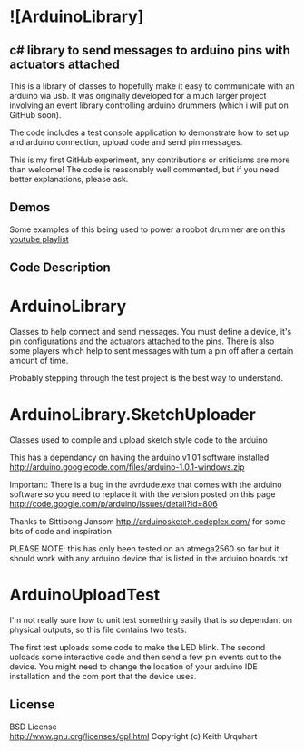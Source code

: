 # ![ArduinoLibrary]

## c# library to send messages to arduino pins with actuators attached

This is a library of classes to hopefully make it easy to communicate with an arduino via usb.  It was originally developed for a much larger project involving an event library controlling arduino drummers (which i will put on GitHub soon).

The code includes a test console application to demonstrate how to set up and arduino connection, upload code and send pin messages.

This is my first GitHub experiment, any contributions or criticisms are more than welcome!  The code is reasonably well commented, but if you need better explanations, please ask.

## Demos

Some examples of this being used to power a robbot drummer are on this [youtube playlist](http://www.youtube.com/playlist?list=PLD92D7DB13BC6AF1A)

## Code Description

# ArduinoLibrary

Classes to help connect and send messages.  You must define a device, it's pin configurations and the actuators attached to the pins.  There is also some players which help to sent messages with turn a pin off after a certain amount of time.

Probably stepping through the test project is the best way to understand.

# ArduinoLibrary.SketchUploader

Classes used to compile and upload sketch style code to the arduino

This has a dependancy on having the arduino v1.01 software installed
http://arduino.googlecode.com/files/arduino-1.0.1-windows.zip

Important: There is a bug in the avrdude.exe that comes with the arduino software
so you need to replace it with the version posted on this page
http://code.google.com/p/arduino/issues/detail?id=806

Thanks to Sittipong Jansom http://arduinosketch.codeplex.com/ for some bits of code and inspiration

PLEASE NOTE: this has only been tested on an atmega2560 so far but it should work with any arduino device that is listed in the arduino boards.txt

# ArduinoUploadTest

I'm not really sure how to unit test something easily that is so dependant on physical outputs, so this file contains two tests.

The first test uploads some code to make the LED blink.  The second uploads some interactive code and then send a few pin events out to the device.  You might need to change the location of your arduino IDE installation and the com port that the device uses.

## License

BSD License  
http://www.gnu.org/licenses/gpl.html
Copyright (c) Keith Urquhart
